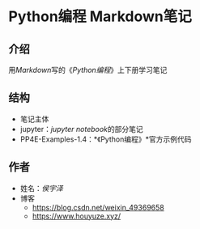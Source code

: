 # Python编程 Markdown笔记



## 介绍

用*Markdown*写的《*Python编程*》上下册学习笔记



## 结构

- 笔记主体
- jupyter：*jupyter notebook*的部分笔记
- PP4E-Examples-1.4：*《Python编程》*官方示例代码



## 作者

- 姓名：*侯宇泽*
- 博客
    - https://blog.csdn.net/weixin_49369658
    - https://www.houyuze.xyz/

